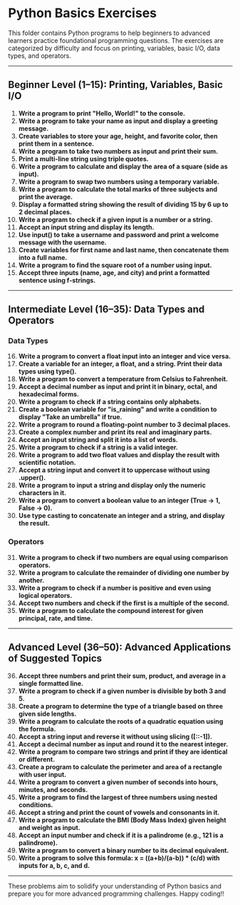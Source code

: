 # Python Basics Exercises

This folder contains Python programs to help beginners to advanced learners practice foundational programming questions. The exercises are categorized by difficulty and focus on printing, variables, basic I/O, data types, and operators.

---

## Beginner Level (1–15): Printing, Variables, Basic I/O

1. **Write a program to print "Hello, World!" to the console.**
2. **Write a program to take your name as input and display a greeting message.**
3. **Create variables to store your age, height, and favorite color, then print them in a sentence.**
4. **Write a program to take two numbers as input and print their sum.**
5. **Print a multi-line string using triple quotes.**
6. **Write a program to calculate and display the area of a square (side as input).**
7. **Write a program to swap two numbers using a temporary variable.**
8. **Write a program to calculate the total marks of three subjects and print the average.**
9. **Display a formatted string showing the result of dividing 15 by 6 up to 2 decimal places.**
10. **Write a program to check if a given input is a number or a string.**
11. **Accept an input string and display its length.**
12. **Use input() to take a username and password and print a welcome message with the username.**
13. **Create variables for first name and last name, then concatenate them into a full name.**
14. **Write a program to find the square root of a number using input.**
15. **Accept three inputs (name, age, and city) and print a formatted sentence using f-strings.**

---

## Intermediate Level (16–35): Data Types and Operators

### Data Types

16. **Write a program to convert a float input into an integer and vice versa.**
17. **Create a variable for an integer, a float, and a string. Print their data types using type().**
18. **Write a program to convert a temperature from Celsius to Fahrenheit.**
19. **Accept a decimal number as input and print it in binary, octal, and hexadecimal forms.**
20. **Write a program to check if a string contains only alphabets.**
21. **Create a boolean variable for "is_raining" and write a condition to display "Take an umbrella" if true.**
22. **Write a program to round a floating-point number to 3 decimal places.**
23. **Create a complex number and print its real and imaginary parts.**
24. **Accept an input string and split it into a list of words.**
25. **Write a program to check if a string is a valid integer.**
26. **Write a program to add two float values and display the result with scientific notation.**
27. **Accept a string input and convert it to uppercase without using .upper().**
28. **Write a program to input a string and display only the numeric characters in it.**
29. **Write a program to convert a boolean value to an integer (True -> 1, False -> 0).**
30. **Use type casting to concatenate an integer and a string, and display the result.**

### Operators

31. **Write a program to check if two numbers are equal using comparison operators.**
32. **Write a program to calculate the remainder of dividing one number by another.**
33. **Write a program to check if a number is positive and even using logical operators.**
34. **Accept two numbers and check if the first is a multiple of the second.**
35. **Write a program to calculate the compound interest for given principal, rate, and time.**

---

## Advanced Level (36–50): Advanced Applications of Suggested Topics

36. **Accept three numbers and print their sum, product, and average in a single formatted line.**
37. **Write a program to check if a given number is divisible by both 3 and 5.**
38. **Create a program to determine the type of a triangle based on three given side lengths.**
39. **Write a program to calculate the roots of a quadratic equation using the formula.**
40. **Accept a string input and reverse it without using slicing ([::-1]).**
41. **Accept a decimal number as input and round it to the nearest integer.**
42. **Write a program to compare two strings and print if they are identical or different.**
43. **Create a program to calculate the perimeter and area of a rectangle with user input.**
44. **Write a program to convert a given number of seconds into hours, minutes, and seconds.**
45. **Write a program to find the largest of three numbers using nested conditions.**
46. **Accept a string and print the count of vowels and consonants in it.**
47. **Write a program to calculate the BMI (Body Mass Index) given height and weight as input.**
48. **Accept an input number and check if it is a palindrome (e.g., 121 is a palindrome).**
49. **Write a program to convert a binary number to its decimal equivalent.**
50. **Write a program to solve this formula: x = ((a+b)/(a-b)) * (c/d) with inputs for a, b, c, and d.**

---

These problems aim to solidify your understanding of Python basics and prepare you for more advanced programming challenges. Happy coding!!
